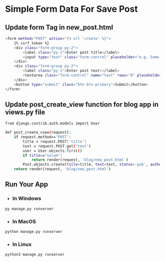 # Simple Form Data For Save Post


## Update form Tag in new_post.html 
```bash
<form method="POST" action="{% url 'create' %}">
    {% csrf_token %}
    <div class="form-group py-2">
        <label class="py-1">Enter post title</label>
        <input type="text" class="form-control" placeholder="e.g. Some Title" name="title">
    </div>
    <div class="form-group py-2">
        <label class="py-1">Enter post text:</label>
        <textarea class="form-control" name="text" rows="8" placeholder="Enter your post text here..."></textarea>
    </div>
    <button type="submit" class="btn btn-primary">Submit</button>
</form>
```


## Update post_create_view function for blog app in views.py file
```bash
from django.contrib.auth.models import User

def post_create_view(request):
    if request.method=='POST':
        title = request.POST['title']
        text = request.POST.get('text')
        user = User.objects.first()
        if title=="salam":
            return render(request, 'blog/new_post.html')
        Post.objects.create(title=title, text=text, status='pub', author=user)
    return render(request, 'blog/new_post.html')
```


## Run Your App
- ### In Windows
```bash
py manage.py runserver
```
- ### In MacOS
```bash
python manage.py runserver
```
- ### In Linux
```bash
python3 manage.py runserver
```
